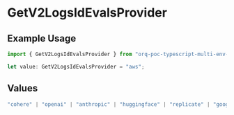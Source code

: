 # GetV2LogsIdEvalsProvider

## Example Usage

```typescript
import { GetV2LogsIdEvalsProvider } from "orq-poc-typescript-multi-env-version/models/operations";

let value: GetV2LogsIdEvalsProvider = "aws";
```

## Values

```typescript
"cohere" | "openai" | "anthropic" | "huggingface" | "replicate" | "google" | "google-ai" | "azure" | "aws" | "anyscale" | "perplexity" | "groq" | "fal" | "leonardoai" | "nvidia"
```